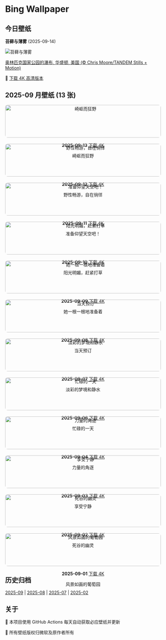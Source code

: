 # Bing Wallpaper

## 今日壁纸

**苔藓与薄雾** (2025-09-14)

![苔藓与薄雾](https://www.bing.com/th?id=OHR.HohWaterfall_ZH-CN0297269806_1920x1080.jpg&rf=LaDigue_1920x1080.jpg&pid=hp)

[奥林匹克国家公园的瀑布, 华盛顿, 美国 (© Chris Moore/TANDEM Stills + Motion)](https://www.bing.com/search?q=%E5%A5%A5%E6%9E%97%E5%8C%B9%E5%85%8B%E5%9B%BD%E5%AE%B6%E5%85%AC%E5%9B%AD+%E5%8D%8E%E7%9B%9B%E9%A1%BF&form=hpcapt&mkt=zh-cn)

🔗 <a href="https://www.bing.com/th?id=OHR.HohWaterfall_ZH-CN0297269806_UHD.jpg&rf=LaDigue_1920x1080.jpg&pid=hp" target="_blank">下载 4K 高清版本</a>

## 2025-09 月壁纸 (13 张)

<div style="display: grid; grid-template-columns: repeat(auto-fit, minmax(300px, 1fr)); gap: 20px;">

<div style="text-align: center;">
<img src="https://www.bing.com/th?id=OHR.PointReyesSeashore_ZH-CN0076789582_1920x1080.jpg&rf=LaDigue_1920x1080.jpg&pid=hp" alt="崎岖而狂野" style="width: 100%; border-radius: 8px;">
<p><strong>2025-09-13</strong> <a href="https://www.bing.com/th?id=OHR.PointReyesSeashore_ZH-CN0076789582_UHD.jpg&rf=LaDigue_1920x1080.jpg&pid=hp" target="_blank">下载 4K</a></p>
<p>崎岖而狂野</p>
</div>

<div style="text-align: center;">
<img src="https://www.bing.com/th?id=OHR.SpinnerDolphins_ZH-CN9731341241_1920x1080.jpg&rf=LaDigue_1920x1080.jpg&pid=hp" alt="野性畅游，自在徜徉" style="width: 100%; border-radius: 8px;">
<p><strong>2025-09-12</strong> <a href="https://www.bing.com/th?id=OHR.SpinnerDolphins_ZH-CN9731341241_UHD.jpg&rf=LaDigue_1920x1080.jpg&pid=hp" target="_blank">下载 4K</a></p>
<p>野性畅游，自在徜徉</p>
</div>

<div style="text-align: center;">
<img src="https://www.bing.com/th?id=OHR.ExtremaduraJamon_ZH-CN1559355133_1920x1080.jpg&rf=LaDigue_1920x1080.jpg&pid=hp" alt="准备仰望天空吧！" style="width: 100%; border-radius: 8px;">
<p><strong>2025-09-11</strong> <a href="https://www.bing.com/th?id=OHR.ExtremaduraJamon_ZH-CN1559355133_UHD.jpg&rf=LaDigue_1920x1080.jpg&pid=hp" target="_blank">下载 4K</a></p>
<p>准备仰望天空吧！</p>
</div>

<div style="text-align: center;">
<img src="https://www.bing.com/th?id=OHR.YorkshireHay_ZH-CN9097986997_1920x1080.jpg&rf=LaDigue_1920x1080.jpg&pid=hp" alt="阳光明媚，赶紧打草" style="width: 100%; border-radius: 8px;">
<p><strong>2025-09-10</strong> <a href="https://www.bing.com/th?id=OHR.YorkshireHay_ZH-CN9097986997_UHD.jpg&rf=LaDigue_1920x1080.jpg&pid=hp" target="_blank">下载 4K</a></p>
<p>阳光明媚，赶紧打草</p>
</div>

<div style="text-align: center;">
<img src="https://www.bing.com/th?id=OHR.SwissSquirrel_ZH-CN1499344455_1920x1080.jpg&rf=LaDigue_1920x1080.jpg&pid=hp" alt="她一根一根地准备着" style="width: 100%; border-radius: 8px;">
<p><strong>2025-09-09</strong> <a href="https://www.bing.com/th?id=OHR.SwissSquirrel_ZH-CN1499344455_UHD.jpg&rf=LaDigue_1920x1080.jpg&pid=hp" target="_blank">下载 4K</a></p>
<p>她一根一根地准备着</p>
</div>

<div style="text-align: center;">
<img src="https://www.bing.com/th?id=OHR.OrchardLibrary_ZH-CN3578982798_1920x1080.jpg&rf=LaDigue_1920x1080.jpg&pid=hp" alt="当天预订" style="width: 100%; border-radius: 8px;">
<p><strong>2025-09-08</strong> <a href="https://www.bing.com/th?id=OHR.OrchardLibrary_ZH-CN3578982798_UHD.jpg&rf=LaDigue_1920x1080.jpg&pid=hp" target="_blank">下载 4K</a></p>
<p>当天预订</p>
</div>

<div style="text-align: center;">
<img src="https://www.bing.com/th?id=OHR.BlueGdansk_ZH-CN3328928509_1920x1080.jpg&rf=LaDigue_1920x1080.jpg&pid=hp" alt="淡彩的梦境和静水" style="width: 100%; border-radius: 8px;">
<p><strong>2025-09-07</strong> <a href="https://www.bing.com/th?id=OHR.BlueGdansk_ZH-CN3328928509_UHD.jpg&rf=LaDigue_1920x1080.jpg&pid=hp" target="_blank">下载 4K</a></p>
<p>淡彩的梦境和静水</p>
</div>

<div style="text-align: center;">
<img src="https://www.bing.com/th?id=OHR.RufousHummer_ZH-CN1777072350_1920x1080.jpg&rf=LaDigue_1920x1080.jpg&pid=hp" alt="忙碌的一天" style="width: 100%; border-radius: 8px;">
<p><strong>2025-09-06</strong> <a href="https://www.bing.com/th?id=OHR.RufousHummer_ZH-CN1777072350_UHD.jpg&rf=LaDigue_1920x1080.jpg&pid=hp" target="_blank">下载 4K</a></p>
<p>忙碌的一天</p>
</div>

<div style="text-align: center;">
<img src="https://www.bing.com/th?id=OHR.WrestlingBears_ZH-CN6430637848_1920x1080.jpg&rf=LaDigue_1920x1080.jpg&pid=hp" alt="力量的角逐" style="width: 100%; border-radius: 8px;">
<p><strong>2025-09-04</strong> <a href="https://www.bing.com/th?id=OHR.WrestlingBears_ZH-CN6430637848_UHD.jpg&rf=LaDigue_1920x1080.jpg&pid=hp" target="_blank">下载 4K</a></p>
<p>力量的角逐</p>
</div>

<div style="text-align: center;">
<img src="https://www.bing.com/th?id=OHR.MinnesotaWaters_ZH-CN6078521418_1920x1080.jpg&rf=LaDigue_1920x1080.jpg&pid=hp" alt="享受宁静" style="width: 100%; border-radius: 8px;">
<p><strong>2025-09-03</strong> <a href="https://www.bing.com/th?id=OHR.MinnesotaWaters_ZH-CN6078521418_UHD.jpg&rf=LaDigue_1920x1080.jpg&pid=hp" target="_blank">下载 4K</a></p>
<p>享受宁静</p>
</div>

<div style="text-align: center;">
<img src="https://www.bing.com/th?id=OHR.DeadvleiTrees_ZH-CN0967414858_1920x1080.jpg&rf=LaDigue_1920x1080.jpg&pid=hp" alt="死谷的幽灵" style="width: 100%; border-radius: 8px;">
<p><strong>2025-09-02</strong> <a href="https://www.bing.com/th?id=OHR.DeadvleiTrees_ZH-CN0967414858_UHD.jpg&rf=LaDigue_1920x1080.jpg&pid=hp" target="_blank">下载 4K</a></p>
<p>死谷的幽灵</p>
</div>

<div style="text-align: center;">
<img src="https://www.bing.com/th?id=OHR.FieldKaiserstuhl_ZH-CN0467488834_1920x1080.jpg&rf=LaDigue_1920x1080.jpg&pid=hp" alt="风景如画的葡萄园" style="width: 100%; border-radius: 8px;">
<p><strong>2025-09-01</strong> <a href="https://www.bing.com/th?id=OHR.FieldKaiserstuhl_ZH-CN0467488834_UHD.jpg&rf=LaDigue_1920x1080.jpg&pid=hp" target="_blank">下载 4K</a></p>
<p>风景如画的葡萄园</p>
</div>

</div>

## 历史归档

[2025-09](./archives/2025-09.md) | [2025-08](./archives/2025-08.md) | [2025-07](./archives/2025-07.md) | [2025-02](./archives/2025-02.md)

## 关于

🤖 本项目使用 GitHub Actions 每天自动获取必应壁纸并更新

📸 所有壁纸版权归微软及原作者所有

